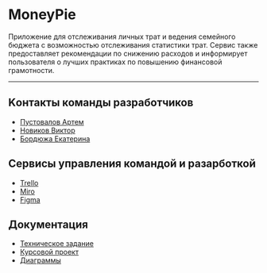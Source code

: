 # MoneyPie
Приложение для отслеживания личных трат и ведения семейного бюджета с возможностью отслеживания статистики трат. Сервис также предоставляет рекомендации по снижению расходов и информирует пользователя о лучших практиках по повышению финансовой грамотности.
***

## Kонтакты команды разработчиков
- [Пустовалов Артем](https://github.com/pustart)
- [Новиков Виктор](https://github.com/qlbili)
- [Бордюжа Екатерина](https://github.com/userkatrishaa)


## Сервисы управления командой и разарботкой
- [Trello](https://trello.com/b/N00qtBy0/dev-tasks)
- [Miro](https://miro.com/app/board/uXjVPg7Ydy4=/)
- [Figma](https://www.figma.com/file/sSEitvomcGrNhRZSfyei1C/Logo-development?node-id=0%3A1&t=bOE8AeAarE1Qm5mk-1)

## Документация
- [Техническое задание]()
- [Курсовой проект]()
- [Диаграммы]()
